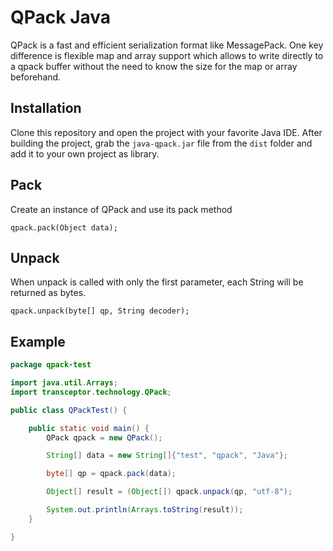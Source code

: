 QPack Java
==========

QPack is a fast and efficient serialization format like MessagePack.
One key difference is flexible map and array support which allows
to write directly to a qpack buffer without the need to know
the size for the map or array beforehand.


Installation
------------

Clone this repository and open the project with your favorite Java IDE.
After building the project, grab the ```java-qpack.jar``` file from the
```dist``` folder and add it to your own project as library.

Pack
----

Create an instance of QPack and use its pack method

```qpack.pack(Object data);```

Unpack
------

When unpack is called with only the first parameter, each
String will be returned as bytes.

```qpack.unpack(byte[] qp, String decoder);```

Example
-------

```java
package qpack-test

import java.util.Arrays;
import transceptor.technology.QPack;

public class QPackTest() {

    public static void main() {
        QPack qpack = new QPack();

        String[] data = new String[]{"test", "qpack", "Java"};

        byte[] qp = qpack.pack(data);

        Object[] result = (Object[]) qpack.unpack(qp, "utf-8");

        System.out.println(Arrays.toString(result));
    }

}
```
